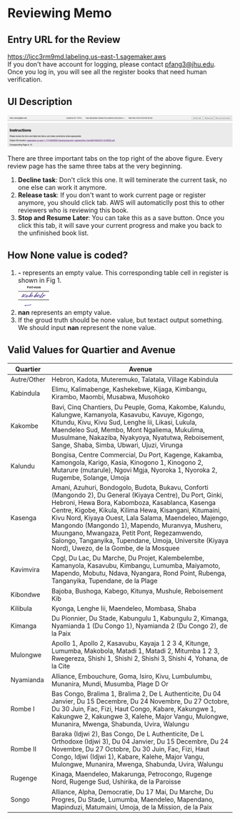 # Reviewing Memo
## Entry URL for the Review
https://ljcc3rm9md.labeling.us-east-1.sagemaker.aws  
If you don't have account for logging, please contact pfang3@jhu.edu. Once you log in, you will see all the register books that need human verification.

## UI Description
![Fig 2](./FigsInReadMe/ui.png)

There are three important tabs on the top right of the above figure. Every review page has the same three tabs at the very beginning. 
1. **Decline task**: Don't click this one.  It will teminerate the current task, no one else can work it anymore.
2. **Release task**: If you don't want to work current page or register anymore, you should click tab. AWS will automaticlly post this to other reviewers who is reviewing this book.
3. **Stop and Resume Later**: You can take this as a save button. Once you click this tab, it will save your current progress and make you back to the unfinished book list. 

## How None value is coded?
1.  **\-** represents an empty value. This corresponding table cell in register is shown in Fig 1.   
   ![Fig 1](./FigsInReadMe/non1.jpg)
2. **nan** represents an empty value. 
3. If the groud truth should be none value, but textact output something. We should input **nan** represent the none value.
## Valid Values for Quartier and Avenue

| Quartier    | Avenue                                                                                                                                                                                                                                                                                                                                                                                                                                                                                                                                                                                   |
|-------------|------------------------------------------------------------------------------------------------------------------------------------------------------------------------------------------------------------------------------------------------------------------------------------------------------------------------------------------------------------------------------------------------------------------------------------------------------------------------------------------------------------------------------------------------------------------------------------------|
| Autre/Other | Hebron, Kadota, Muteremuko, Talatala, Village Kabindula                                                                                                                                                                                                                                                                                                                                                                                                                                                                                                                                  |
| Kabindula   | Elimu, Kalimabenge, Kashekebwe, Kijaga, Kimbangu, Kirambo, Maombi, Musabwa, Musohoko                                                                                                                                                                                                                                                                                                                                                                                                                                                                                                     |
| Kakombe     | Bavi, Cinq Chantiers, Du Peuple, Goma, Kakombe, Kalundu, Kalungwe, Kamanyola, Kasavubu, Kavuye, Kigongo, Kitundu, Kivu, Kivu Sud, Lenghe Iii, Likasi, Lukula, Maendeleo Sud, Membo, Mont Ngaliema, Mukulima, Musulmane, Nakaziba, Nyakyoya, Nyatutwa, Reboisement, Sange, Shaba, Simba, Ubwari, Ujuzi, Virunga                                                                                                                                                         |
| Kalundu     | Bongisa, Centre Commercial, Du Port, Kagenge, Kakamba, Kamongola, Karigo, Kasia, Kinogono 1, Kinogono 2, Mutarure (mutarule), Ngovi Mgja, Nyoroka 1, Nyoroka 2, Rugembe, Solange, Umoja                                                                                                                                                                                                                                                                                                                                                                                                  |
| Kasenga     | Amani, Azuhuri, Bondogolo, Budota, Bukavu, Conforti (Mangondo 2), Du General (Kiyaya Centre), Du Port, Ginki, Hebroni, Hewa Bora, Kabomboza, Kasablanca, Kasenga Centre, Kigobe, Kikula, Kilima Hewa, Kisangani, Kitumaini, Kivu Nord, Kiyaya Ouest, Lala Salama, Maendeleo, Majengo, Mangondo (Mangondo 1), Mapendo, Muranvya, Musheru, Muungano, Mwangaza, Petit Pont, Regezamwendo, Salongo, Tanganyika, Tupendane, Umoja, Universite (Kiyaya Nord), Uwezo, de la Gombe, de la Mosquee |
| Kavimvira   | Cpgl, Du Lac, Du Marche, Du Projet, Kalembelembe, Kamanyola, Kasavubu, Kimbangu, Lumumba, Maiyamoto, Mapendo, Mobutu, Ndava, Nyangara, Rond Point, Rubenga, Tanganyika, Tupendane, de la Plage                                                                                                                                                                                                                                                                                                                                                 |
| Kibondwe    | Bajoba, Bushoga, Kabego, Kitunya, Mushule, Reboisement Kib                                                                                                                                                                                                                                                                                                                                                                                                                                                                                                                               |
| Kilibula    | Kyonga, Lenghe Iii, Maendeleo, Mombasa, Shaba                                                                                                                                                                                                                                                                                                                                                                                                                                                                                                                                            |
| Kimanga     | Du Pionnier, Du Stade, Kabungulu 1, Kabungulu 2, Kimanga, Nyamianda 1 (Du Congo 1), Nyamianda 2 (Du Congo 2), de la Paix                                                                                                                                                                                                                                                                                                                                                                                                                                                                 |
| Mulongwe    | Apollo 1, Apollo 2, Kasavubu, Kayaja 1 2 3 4, Kitunge, Lumumba, Makobola, Matadi 1, Matadi 2, Mitumba 1 2 3, Rwegereza, Shishi 1, Shishi 2, Shishi 3, Shishi 4, Yohana, de la Cite                                                                                                                                                                                                                                                                                                                                                                                                       |
| Nyamianda   | Alliance, Embouchure, Goma, Isiro, Kivu, Lumbulumbu, Munanira, Mundi, Musumba, Plage D Or                                                                                                                                                                                                                                                                                                                                                                                                                                                                                                |
| Rombe I     | Bas Congo, Bralima 1, Bralima 2, De L Authenticite, Du 04 Janvier, Du 15 Decembre, Du 24 Novembre, Du 27 Octobre, Du 30 Juin, Fac, Fizi, Haut Congo, Kabare, Kakungwe 1, Kakungwe 2, Kakungwe 3, Kalehe, Major Vangu, Mulongwe, Munanira, Mwenga, Shabunda, Uvira, Walungu                                                                                                                                                                                                                                                                                                               |
| Rombe II    | Baraka (Idjwi 2), Bas Congo, De L Authenticite, De L Orthodoxe (Idjwi 3), Du 04 Janvier, Du 15 Decembre, Du 24 Novembre, Du 27 Octobre, Du 30 Juin, Fac, Fizi, Haut Congo, Idjwi (Idjwi 1), Kabare, Kalehe, Major Vangu, Mulongwe, Munanira, Mwenga, Shabunda, Uvira, Walungu                                                                                                                                                                                                                                                                                                            |
| Rugenge     | Kinaga, Maendeleo, Makarunga, Petrocongo, Rugenge Nord, Rugenge Sud, Ushirika, de la Paroisse                                                                                                                                                                                                                                                                                                                                                                                                                                                                                            |
| Songo       | Alliance, Alpha, Democratie, Du 17 Mai, Du Marche, Du Progres, Du Stade, Lumumba, Maendeleo, Mapendano, Mapinduzi, Matumaini, Umoja, de la Mission, de la Paix                                                                                                                                                                                                                                                                                                                                                                                                                           |
